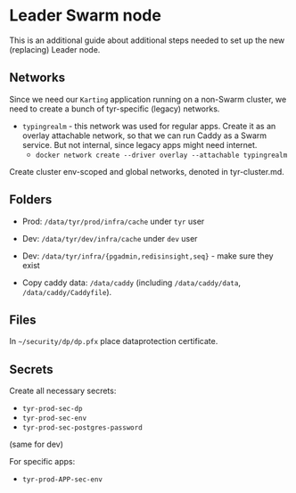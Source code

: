 # Leader Swarm node

This is an additional guide about additional steps needed to set up the new (replacing) Leader node.

## Networks

Since we need our `Karting` application running on a non-Swarm cluster, we need to create a bunch of tyr-specific (legacy) networks.

- `typingrealm` - this network was used for regular apps. Create it as an overlay attachable network, so that we can run Caddy as a Swarm service. But not internal, since legacy apps might need internet.
    - `docker network create --driver overlay --attachable typingrealm`

Create cluster env-scoped and global networks, denoted in tyr-cluster.md.

## Folders

- Prod: `/data/tyr/prod/infra/cache` under `tyr` user
- Dev: `/data/tyr/dev/infra/cache` under `dev` user
- Dev: `/data/tyr/infra/{pgadmin,redisinsight,seq}` - make sure they exist

- Copy caddy data: `/data/caddy` (including `/data/caddy/data`, `/data/caddy/Caddyfile`).

## Files

In `~/security/dp/dp.pfx` place dataprotection certificate.

## Secrets

Create all necessary secrets:

- `tyr-prod-sec-dp`
- `tyr-prod-sec-env`
- `tyr-prod-sec-postgres-password`

(same for dev)

For specific apps:

- `tyr-prod-APP-sec-env`
